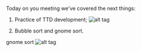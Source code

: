 Today on you meeting we've covered the next things:

1. Practice of TTD development;
![alt tag](https://en.wikipedia.org/wiki/Test-driven_development#/media/File:TDD_Global_Lifecycle.png)

2. Bubble sort and gnome sort.

gnome sort
![alt tag](https://upload.wikimedia.org/wikipedia/commons/3/37/Sorting_gnomesort_anim.gif)